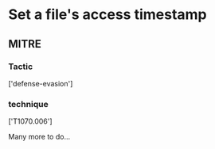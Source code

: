 # Set a file's access timestamp

## MITRE

### Tactic
['defense-evasion']

### technique
['T1070.006']

Many more to do...
